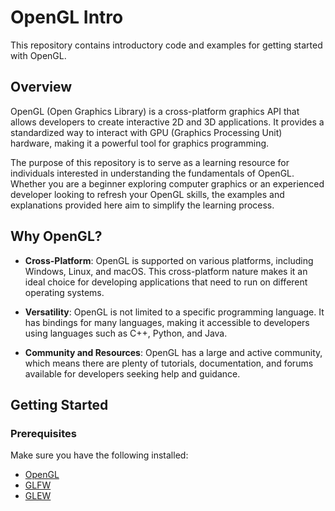 # OpenGL Intro

This repository contains introductory code and examples for getting started with OpenGL.

## Overview

OpenGL (Open Graphics Library) is a cross-platform graphics API that allows developers to create interactive 2D and 3D applications. It provides a standardized way to interact with GPU (Graphics Processing Unit) hardware, making it a powerful tool for graphics programming.

The purpose of this repository is to serve as a learning resource for individuals interested in understanding the fundamentals of OpenGL. Whether you are a beginner exploring computer graphics or an experienced developer looking to refresh your OpenGL skills, the examples and explanations provided here aim to simplify the learning process.

## Why OpenGL?

- **Cross-Platform**: OpenGL is supported on various platforms, including Windows, Linux, and macOS. This cross-platform nature makes it an ideal choice for developing applications that need to run on different operating systems.

- **Versatility**: OpenGL is not limited to a specific programming language. It has bindings for many languages, making it accessible to developers using languages such as C++, Python, and Java.

- **Community and Resources**: OpenGL has a large and active community, which means there are plenty of tutorials, documentation, and forums available for developers seeking help and guidance.

## Getting Started

### Prerequisites

Make sure you have the following installed:

- [OpenGL](https://www.opengl.org/)
- [GLFW](https://www.glfw.org/)
- [GLEW](http://glew.sourceforge.net/)
